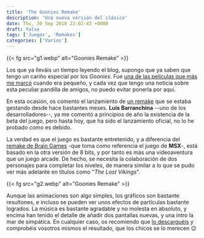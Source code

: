 ```yaml
---
title: 'The Goonies Remake'
description: 'Una nueva versión del clásico'
date: Thu, 30 Sep 2010 22:02:43 +0000
draft: false
tags: ['Juegos', 'Remakes']
categories: ['Varios']
---
```


{{< fg src="g1.webp" alt="Goonies Remake" >}}

Los que ya lleváis un tiempo leyendo el blog, supongo que ya saben que tengo un cariño especial por los *Goonies*. Fue [una de las películas que más me marcó](/peliculas-que-me-han-marcado-los-goonies/) cuando era pequeño, y cada vez que tengo una noticia sobre esta peculiar pandilla de amigos, no puedo evitar ponerla por aquí.

En esta ocasión, os comento el lanzamiento de [un remake](http://thegoonies.zxq.net/) que se estaba gestando desde hace bastantes meses. **Luis Barranchina** --uno de los desarrolladores--, ya me comentó a principios de año la existencia de la beta del juego, pero hasta hoy, que ha sido el lanzamiento oficial, no lo he probado como es debido.

La verdad es que el juego es bastante entretenido, y a diferencia del [remake de Brain Games](/the-goonies-20%c2%ba-aniversario/) -que toma como referencia el juego de **MSX**\-, está basado en la otra versión de 8 bits, y por tanto es más una videoaventura que un juego arcade. De hecho, se necesita la colaboración de dos personajes para completar los niveles, de manera similar a lo que se pudo ver más adelante en títulos como "_The Lost Vikings_".

{{< fg src="g2.webp" alt="Goonies Remake" >}}

Aunque las animaciones son algo simples, los gráficos son bastante resultones, e incluso se pueden ver unos efectos de partículas bastante logrados. La música es bastante agradable y no molesta en absoluto, y encima han tenido el detalle de añadir dos pantallas nuevas, y una intro la mar de simpática. En cualquier caso, os recomiendo que [lo descarguéis](http://thegoonies.zxq.net/downloads.html) y comprobéis vosotros mismos el resultado, que los chicos se lo merecen :wink: